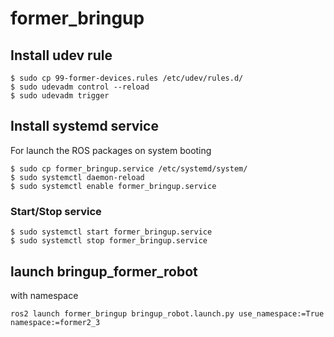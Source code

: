 # former_bringup

## Install udev rule

```shell
$ sudo cp 99-former-devices.rules /etc/udev/rules.d/
$ sudo udevadm control --reload
$ sudo udevadm trigger
```

## Install systemd service

For launch the ROS packages on system booting

```
$ sudo cp former_bringup.service /etc/systemd/system/
$ sudo systemctl daemon-reload
$ sudo systemctl enable former_bringup.service
```

### Start/Stop service
```
$ sudo systemctl start former_bringup.service
$ sudo systemctl stop former_bringup.service
```

## launch bringup_former_robot

with namespace

```shell
ros2 launch former_bringup bringup_robot.launch.py use_namespace:=True namespace:=former2_3
```
